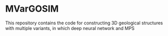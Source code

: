 # MVarGOSIM
This repository contains the code for constructing 3D geological structures  with multiple variants, in which deep neural network and MPS
